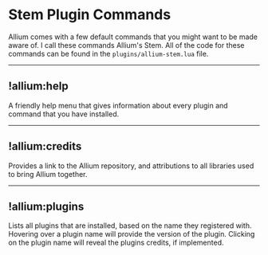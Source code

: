 # Stem Plugin Commands

Allium comes with a few default commands that you might want to be made aware of. I call these commands Allium's Stem. All of the code for these commands can be found in the `plugins/allium-stem.lua` file.
***

## !allium:help

A friendly help menu that gives information about every plugin and command that you have installed.
***

## !allium:credits

Provides a link to the Allium repository, and attributions to all libraries used to bring Allium together.
***

## !allium:plugins

Lists all plugins that are installed, based on the name they registered with. Hovering over a plugin name will provide the version of the plugin. Clicking on the plugin name will reveal the plugins credits, if implemented.
